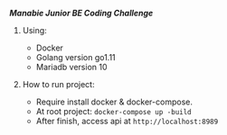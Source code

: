 ***Manabie Junior BE Coding Challenge***

1. Using:
    - Docker
    - Golang version go1.11
    - Mariadb version 10
    
2. How to run project:
    - Require install docker & docker-compose.
    - At root project:
            ``docker-compose up -build``
    - After finish, access api at ``http://localhost:8989``
